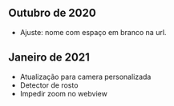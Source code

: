 ## Outubro de 2020
* Ajuste: nome com espaço em branco na url.

## Janeiro de 2021
* Atualização para camera personalizada
* Detector de rosto
* Impedir zoom no webview
